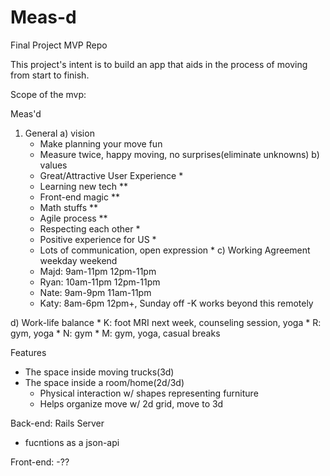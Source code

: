 # Meas-d
Final Project MVP Repo

This project's intent is to build an app that aids in the process of moving from start to finish. 

Scope of the mvp:

Meas'd
1) General
  a) vision
    * Make planning your move fun
    * Measure twice, happy moving, no surprises(eliminate unknowns)
  b) values
    * Great/Attractive User Experience *
    * Learning new tech **
    * Front-end magic **
    * Math stuffs **
    * Agile process **
    * Respecting each other *
    * Positive experience for US *
    * Lots of communication, open expression *
  c) Working Agreement
              weekday     weekend
    * Majd:   9am-11pm    12pm-11pm
    * Ryan:   10am-11pm   12pm-11pm
    * Nate:   9am-9pm     11am-11pm
    * Katy:   8am-6pm     12pm+, Sunday off
      -K works beyond this remotely

  d) Work-life balance
    * K: foot MRI next week, counseling session, yoga
    * R: gym, yoga
    * N: gym
    * M: gym, yoga, casual breaks


Features
  * The space inside moving trucks(3d)
  * The space inside a room/home(2d/3d)
    * Physical interaction w/ shapes representing furniture
    * Helps organize move w/ 2d grid, move to 3d 


Back-end: Rails Server
  - fucntions as a json-api 

Front-end:
 -??
